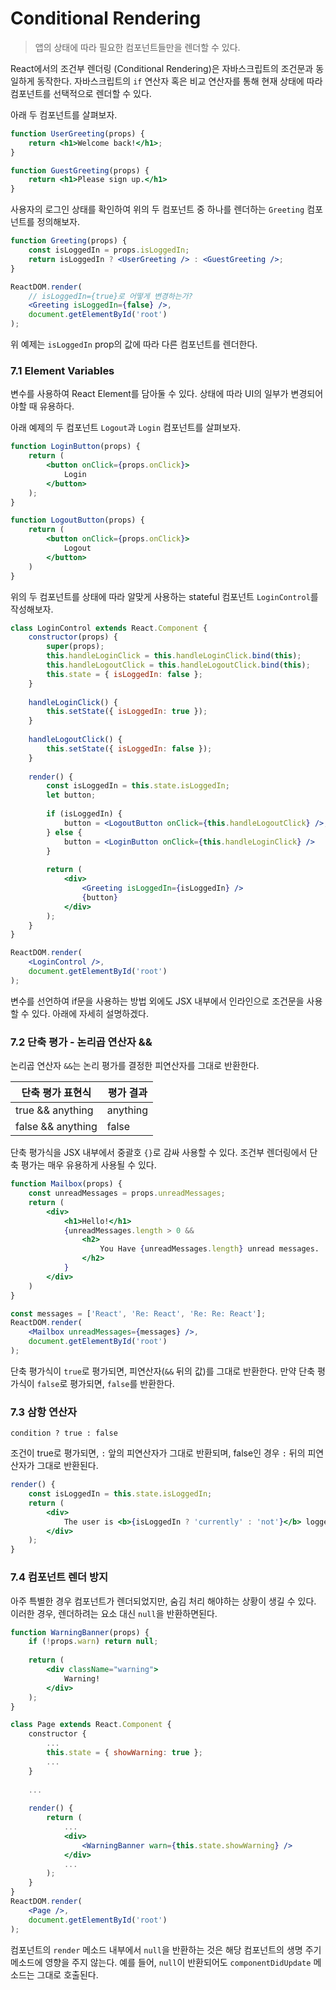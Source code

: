# Conditional Rendering

> 앱의 상태에 따라 필요한 컴포넌트들만을 렌더할 수 있다.

React에서의 조건부 렌더링 (Conditional Rendering)은 자바스크립트의 조건문과 동일하게 동작한다. 자바스크립트의 `if` 연산자 혹은 비교 연산자를 통해 현재 상태에 따라 컴포넌트를 선택적으로 렌더할 수 있다.

아래 두 컴포넌트를 살펴보자.

```jsx
function UserGreeting(props) {
    return <h1>Welcome back!</h1>;
}

function GuestGreeting(props) {
    return <h1>Please sign up.</h1>
}
```

사용자의 로그인 상태를 확인하여 위의 두 컴포넌트 중 하나를 렌더하는 `Greeting` 컴포넌트를 정의해보자.

```jsx
function Greeting(props) {
    const isLoggedIn = props.isLoggedIn;
    return isLoggedIn ? <UserGreeting /> : <GuestGreeting />;
}

ReactDOM.render(
    // isLoggedIn={true}로 어떻게 변경하는가?
    <Greeting isLoggedIn={false} />,
    document.getElementById('root')
);
```

위 예제는 `isLoggedIn` prop의 값에 따라 다른 컴포넌트를 렌더한다.



### 7.1 Element Variables

변수를 사용하여 React Element를 담아둘 수 있다. 상태에 따라 UI의 일부가 변경되어야할 때 유용하다.

아래 예제의 두 컴포넌트 `Logout`과 `Login` 컴포넌트를 살펴보자.

```jsx
function LoginButton(props) {
    return (
    	<button onClick={props.onClick}>
        	Login
        </button>
    );
}

function LogoutButton(props) {
    return (
    	<button onClick={props.onClick}>
        	Logout
        </button>
    )
}
```

위의 두 컴포넌트를 상태에 따라 알맞게 사용하는 stateful 컴포넌트 `LoginControl`를 작성해보자.

```jsx
class LoginControl extends React.Component {
    constructor(props) {
        super(props);
        this.handleLoginClick = this.handleLoginClick.bind(this);
        this.handleLogoutClick = this.handleLogoutClick.bind(this);
        this.state = { isLoggedIn: false };
    }
    
    handleLoginClick() {
        this.setState({ isLoggedIn: true });
    }
    
    handleLogoutClick() {
        this.setState({ isLoggedIn: false });
    }
    
    render() {
        const isLoggedIn = this.state.isLoggedIn;
        let button;
        
        if (isLoggedIn) {
            button = <LogoutButton onClick={this.handleLogoutClick} />;
        } else {
            button = <LoginButton onClick={this.handleLoginClick} />
        }
        
        return (
        	<div>
            	<Greeting isLoggedIn={isLoggedIn} />
                {button}
            </div>
        );
    }
}

ReactDOM.render(
	<LoginControl />,
    document.getElementById('root')
);
```

변수를 선언하여 if문을 사용하는 방법 외에도 JSX 내부에서 인라인으로 조건문을 사용할 수 있다. 아래에 자세히 설명하겠다.



### 7.2 단축 평가 - 논리곱 연산자 &&

논리곱 연산자 `&&`는 논리 평가를 결정한 피연산자를 그대로 반환한다.

| 단축 평가 표현식  | 평가 결과 |
| ----------------- | --------- |
| true && anything  | anything  |
| false && anything | false     |

단축 평가식을 JSX 내부에서 중괄호 `{}`로 감싸 사용할 수 있다. 조건부 렌더링에서 단축 평가는 매우 유용하게 사용될 수 있다.

```jsx
function Mailbox(props) {
    const unreadMessages = props.unreadMessages;
    return (
    	<div>
        	<h1>Hello!</h1>
            {unreadMessages.length > 0 && 
            	<h2>
                    You Have {unreadMessages.length} unread messages.
                </h2>
            }
        </div>
    )
}

const messages = ['React', 'Re: React', 'Re: Re: React'];
ReactDOM.render(
	<Mailbox unreadMessages={messages} />,
    document.getElementById('root')
);
```

단축 평가식이 `true`로 평가되면, 피연산자(`&&` 뒤의 값)를 그대로 반환한다. 만약 단축 평가식이 `false`로 평가되면, `false`를 반환한다.



### 7.3 삼항 연산자

`condition ? true : false`

조건이 true로 평가되면, `:` 앞의 피연산자가 그대로 반환되며, false인 경우 `:` 뒤의 피연산자가 그대로 반환된다.

```jsx
render() {
    const isLoggedIn = this.state.isLoggedIn;
    return (
    	<div>
        	The user is <b>{isLoggedIn ? 'currently' : 'not'}</b> logged in.
        </div>
    );
}
```



### 7.4 컴포넌트 렌더 방지

아주 특별한 경우 컴포넌트가 렌더되었지만, 숨김 처리 해야하는 상황이 생길 수 있다. 이러한 경우,  렌더하려는 요소 대신 `null`을 반환하면된다.

```jsx
function WarningBanner(props) {
    if (!props.warn) return null;
    
    return (
    	<div className="warning">
        	Warning!
        </div>
    );
}

class Page extends React.Component {
    constructor {
        ...
        this.state = { showWarning: true };
        ...
    }
        
    ...
    
    render() {
        return (
            ...
        	<div>
            	<WarningBanner warn={this.state.showWarning} />
            </div>
            ...
        );
    }
}
ReactDOM.render(
	<Page />,
    document.getElementById('root')
);
```

컴포넌트의 `render` 메소드 내부에서 `null`을 반환하는 것은 해당 컴포넌트의 생명 주기 메소드에 영향을 주지 않는다. 예를 들어, `null`이 반환되어도 `componentDidUpdate` 메소드는 그대로 호출된다.